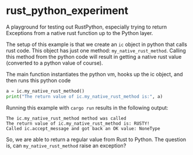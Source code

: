 # rust_python_experiment

A playground for testing out RustPython, especially trying to return Exceptions from a native rust function up to the Python layer.

The setup of this example is that we create an `ic` object in python that calls rust code. This object has just one method: `my_native_rust_method`. Calling this method from the python code will result in getting a native rust value (converted to a python value of course).

The main function instantiates the python vm, hooks up the ic object, and then runs this python code

```python
a = ic.my_native_rust_method()
print("The return value of ic.my_native_rust_method is:", a)
```

Running this example with `cargo run` results in the following output:

```plaintext
The ic.my_native_rust_method method was called
The return value of ic.my_native_rust_method is: RUSTY!
Called ic.accept_message and got back an OK value: NoneType
```

So, we are able to return a regular value from Rust to Python. The question is, can `my_native_rust_method` raise an exception?
